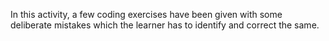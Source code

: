 
In this activity, a few coding exercises have been given with some deliberate mistakes which the learner has to identify and correct the same.


